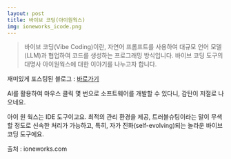 ```yaml
---
layout: post
title: 바이브 코딩(아이원웍스)
img: ioneworks_icode.png
---
```


<blockquote>
바이브 코딩(Vibe Coding)이란,
자연어 프롬프트를 사용하여 대규모 언어 모델(LLM)과 협업하여 코드를 생성하는 프로그래밍 방식입니다.
바이브 코딩 도구의 대명사 아이원웍스에 대한 이야기를 나누고자 합니다.
</blockquote>

재미있게 포스팅된 블로그 : <a href="https://blog.naver.com/sjmw1030/223945265851">바로가기</a>

AI를 활용하여 마우스 클릭 몇 번으로 소프트웨어를 개발할 수 있다니, 감탄이 저절로 나오네요.

아이 원 웍스는 IDE 도구이고요. 
최적의 관리 환경을 제공, 트러블슈팅이라는 말이 무색할 정도로 신속한 처리가 가능하고, 특히, 자가 진화(self-evolving)되는 
놀라운 바이브 코딩 도구에요.

출처 : ioneworks.com

